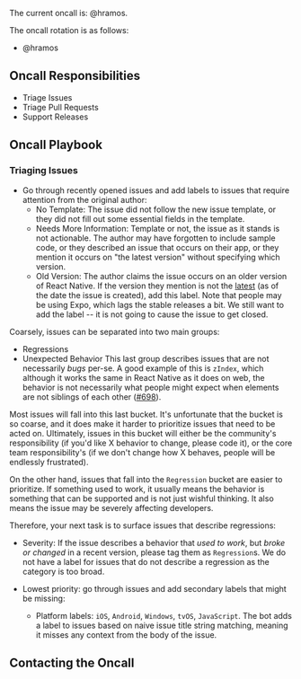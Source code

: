 The current oncall is: @hramos.

The oncall rotation is as follows:

- @hramos

## Oncall Responsibilities

- Triage Issues
- Triage Pull Requests
- Support Releases

## Oncall Playbook

### Triaging Issues

- Go through recently opened issues and add labels to issues that require attention from the original author:
  - No Template: The issue did not follow the new issue template, or they did not fill out some essential fields in the template.
  - Needs More Information: Template or not, the issue as it stands is not actionable. The author may have forgotten to include sample code, or they described an issue that occurs on their app, or they mention it occurs on "the latest version" without specifying which version.
  - Old Version: The author claims the issue occurs on an older version of React Native. If the version they mention is not the [latest](https://github.com/facebook/react-native/releases) (as of the date the issue is created), add this label. Note that people may be using Expo, which lags the stable releases a bit. We still want to add the label -- it is not going to cause the issue to get closed.

Coarsely, issues can be separated into two main groups:

- Regressions
- Unexpected Behavior
  This last group describes issues that are not necessarily *bugs* per-se. A good example of this is `zIndex`, which although it works the same in React Native as it does on web, the behavior is not necessarily what people might expect when elements are not siblings of each other ([#698](https://github.com/facebook/react-native/issues/698)).

Most issues will fall into this last bucket. It's unfortunate that the bucket is so coarse, and it does make it harder to prioritize issues that need to be acted on. Ultimately, issues in this bucket will either be the community's responsibility (if you'd like X behavior to change, please code it), or the core team responsibility's (if we don't change how X behaves, people will be endlessly frustrated).

On the other hand, issues that fall into the `Regression` bucket are easier to prioritize. If something used to work, it usually means the behavior is something that can be supported and is not just wishful thinking. It also means the issue may be severely affecting developers.

Therefore, your next task is to surface issues that describe regressions:

- Severity: If the issue describes a behavior that *used to work*, but *broke or changed* in a recent version, please tag them as `Regression`s. 
  We do not have a label for issues that do not describe a regression as the category is too broad.

- Lowest priority: go through issues and add secondary labels that might be missing:
  - Platform labels: `iOS`, `Android`, `Windows`, `tvOS`, `JavaScript`. The bot adds a label to issues based on naive issue title string matching, meaning it misses any context from the body of the issue.


## Contacting the Oncall

